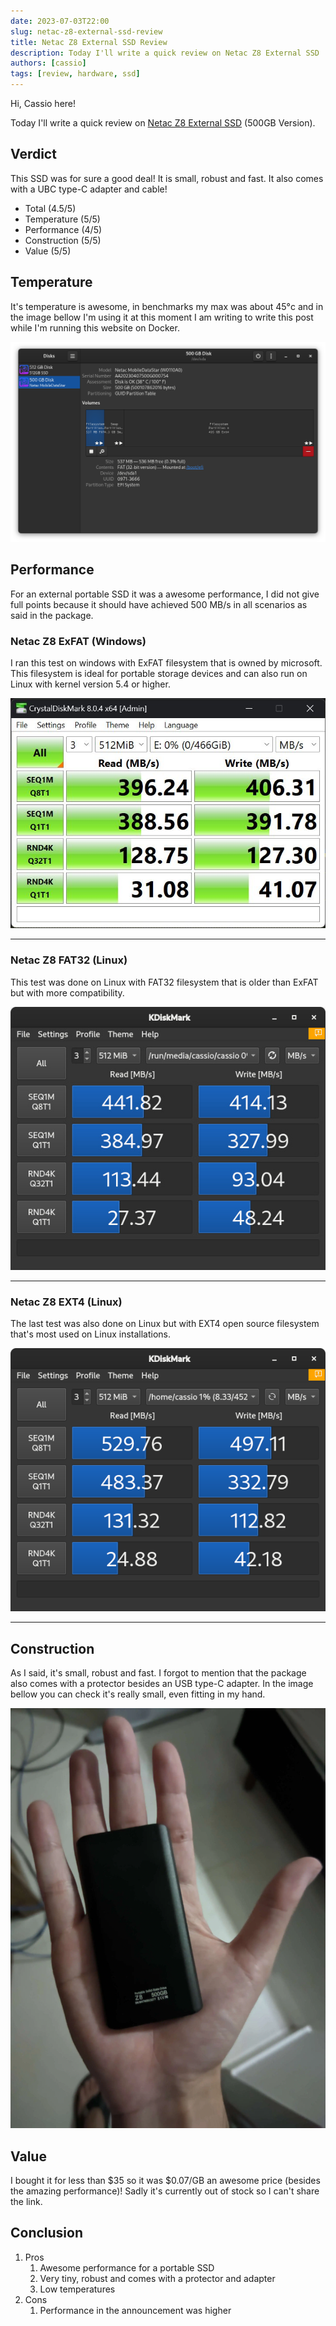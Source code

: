 ```yaml
---
date: 2023-07-03T22:00
slug: netac-z8-external-ssd-review
title: Netac Z8 External SSD Review
description: Today I'll write a quick review on Netac Z8 External SSD
authors: [cassio]
tags: [review, hardware, ssd]
---
```


Hi, Cassio here!

Today I'll write a quick review on [Netac Z8 External SSD](https://www.netac.com/product/Z8-79.html) (500GB Version).

<!-- truncate -->

## Verdict

This SSD was for sure a good deal! It is small, robust and fast. It also comes with a UBC type-C adapter and cable!

- Total (4.5/5)
- Temperature (5/5)
- Performance (4/5)
- Construction (5/5)
- Value (5/5)

## Temperature

It's temperature is awesome, in benchmarks my max was about 45°c and in the image bellow I'm using it at this moment I am writing to write this post while I'm running this website on Docker.

![Netac Z8 External SSD Temperature](netac-z8-temperature.png)

## Performance

For an external portable SSD it was a awesome performance, I did not give full points because it should have achieved 500 MB/s  in all scenarios as said in the package.

### Netac Z8 ExFAT (Windows)

I ran this test on windows with ExFAT filesystem that is owned by microsoft. This filesystem is ideal for portable storage devices and can also run on Linux with kernel version 5.4 or higher.

![Netac Z8 ExFAT](netac-z8-exfat.png)

---

### Netac Z8 FAT32 (Linux)

This test was done on Linux with FAT32 filesystem that is older than ExFAT but with more compatibility.

![Netac Z8 FAT32](netac-z8-fat32.png)

---

### Netac Z8 EXT4 (Linux)

The last test was also done on Linux but with EXT4 open source filesystem that's most used on Linux installations.

![Netac Z8 EXT4](netac-z8-ext4.png)

---

## Construction

As I said, it's small, robust and fast. I forgot to mention that the package also comes with a protector besides an USB type-C adapter. In the image bellow you can check it's really small, even fitting in my hand.

![Netac Z8](netac-z8.webp)

## Value

I bought it for less than $35 so it was $0.07/GB an awesome price (besides the amazing performance)! Sadly it's currently out of stock so I can't share the link.

## Conclusion

1. Pros
   1. Awesome performance for a portable SSD
   2. Very tiny, robust and comes with a protector and adapter
   3. Low temperatures
2. Cons
   1. Performance in the announcement was higher
